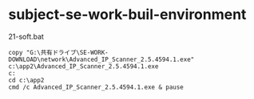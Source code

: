 # subject-se-work-buil-environment

21-soft.bat
```
copy "G:\共有ドライブ\SE-WORK-DOWNLOAD\network\Advanced_IP_Scanner_2.5.4594.1.exe" c:\app2\Advanced_IP_Scanner_2.5.4594.1.exe
c:
cd c:\app2
cmd /c Advanced_IP_Scanner_2.5.4594.1.exe & pause
```
